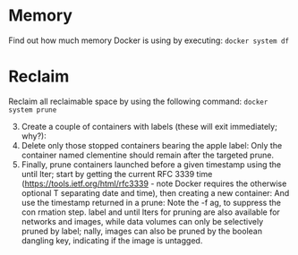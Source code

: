 # Memory

Find out how much memory Docker is using by executing:
`docker system df`

# Reclaim

Reclaim all reclaimable space by using the following command:
`docker system prune`

3. Create a couple of containers with labels (these will exit immediately; why?):
4. Delete only those stopped containers bearing the apple label:
Only the container named clementine should remain after the targeted prune.
5. Finally, prune containers launched before a given timestamp using the until  lter; start by getting the current RFC 3339 time (https://tools.ietf.org/html/rfc3339 - note Docker requires the otherwise optional T separating date and time), then creating a new container:
And use the timestamp returned in a prune:
Note the -f  ag, to suppress the con rmation step. label and until  lters for pruning are also available for networks and images, while data volumes can only be selectively pruned by label;  nally, images can also be pruned by the boolean dangling key, indicating if the image is untagged.
